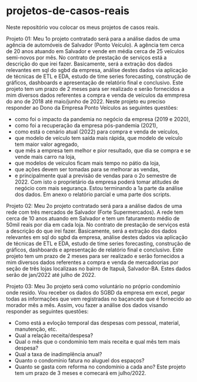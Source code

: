 # projetos-de-casos-reais
Neste repositório vou colocar os meus projetos de casos reais.

Projeto 01:
Meu 1o projeto contratado será para a análise dados de uma agência de automóveis de Salvador (Ponto Veículo).
A agência tem cerca de 20 anos atuando em Salvador e vende em média cerca de 25 veículos semi-novos por mês.
No contrato de prestação de serviços está a descrição do que irei fazer. 
Basicamente, será a extração dos dados relevantes em sql do sgbd da empresa, análise destes dados via aplicação de técnicas de ETL e EDA, 
estudo de time series forecasting, construção de gráficos, dashboards e apresentação de relatório final e conclusivo.
Este projeto tem um prazo de 2 meses para ser realizado e serão fornecidos a mim diversos dados referentes a compra e venda de 
veículos da emmpresa do ano de 2018 até maio/junho de 2022. 
Neste projeto eu preciso responder ao Dono da Empresa Ponto Veículos as seguintes questões: 
- como foi o impacto da pandemia no negócio da empresa (2019 e 2020), 
- como foi a recuperação da empresa pós-pandemia (2021), 
- como está o cenário atual (2022) para compra e venda de veículos, 
- que modelo de veículo tem saída mais rápida, que modelo de veículo tem maior valor agregado, 
- que mês a empresa tem melhor e pior resultado, que dia se compra e se vende mais carro na loja, 
- que modelos de veículos ficam mais tempo no pátio da loja, 
- que ações devem ser tomadas para se melhorar as vendas, 
- e principalmente qual a previsão de vendas para o 2o semestre de 2022.
Com isto o proprietário da empresa poderá tomar atitudes de negócio com mais segurança.
Estou terminando a 1a parte da análise dos dados. Em anexo o relatório parcial e uma parte dos scripts.

Projeto 02:
Meu 2o projeto contratado será para a análise dados de uma rede com três mercados de Salvador (Forte Supermercados).
A rede tem cerca de 10 anos atuando em Salvador e tem um faturamento médio de 50mil reais por dia em cada loja.
No contrato de prestação de serviços está a descrição do que irei fazer. 
Basicamente, será a extração dos dados relevantes em sql do sgbd da empresa, análise destes dados via aplicação de técnicas de ETL e EDA, 
estudo de time series forecasting, construção de gráficos, dashboards e apresentação de relatório final e conclusivo.
Este projeto tem um prazo de 2 meses para ser realizado e serão fornecidos a mim diversos dados referentes a compra e venda de 
mercadoorias por seção de três lojas localizaas no bairro de Itapuã, Salvador-BA. Estes dados serão de jan/2022 até julho de 2022. 

Projeto 03:
Meu 3o projeto será como voluntário no próprio condomínio onde resido. Vou receber os dados do SGBD da empresa em excel, pegar todas as informações que 
vem registradas no baçancete que é fornecido ao morador mês a mês. Assim, vou fazer a análise dos dados visando responder as seguintes questões:
- Como está a evloção temporal das despesas com pessoal, material, manutenção, etc.
- Qual a relação receita/despesa?
- Qual o mês que o condomínio tem mais receita e qual mês tem mais despesa?
- Qual a taxa de inadimplência anual?
- Quanto o condomínio fatura no aluguel dos espaços?
- Quanto se gasta com reforma no condomínio a cada ano?
Este projeto tem um prazo de 3 meses e comecará em julho/2022.
